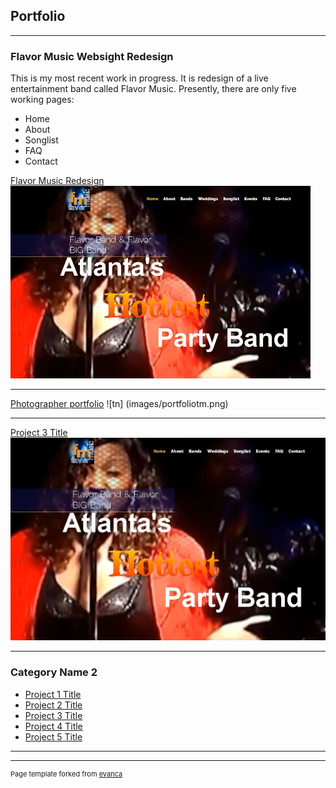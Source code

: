 ## Portfolio

---

### Flavor Music Websight Redesign 
This is my most recent work in progress. It is redesign of a live entertainment band called Flavor Music. 
Presently, there are only five working pages:
* Home 
* About 
* Songlist 
* FAQ 
* Contact

[Flavor Music Redesign ](/flavor/index.html)
![tm](images/flavorT.png)


---
[Photographer portfolio](/portfolio/home.html)
![tn] (images/portfoliotm.png)

---
[Project 3 Title](http://example.com/)
<img src="images/flavorT.jpg?raw=true"/>

---

### Category Name 2

- [Project 1 Title](http://example.com/)
- [Project 2 Title](http://example.com/)
- [Project 3 Title](http://example.com/)
- [Project 4 Title](http://example.com/)
- [Project 5 Title](http://example.com/)

---




---
<p style="font-size:11px">Page template forked from <a href="https://github.com/evanca/quick-portfolio">evanca</a></p>
<!-- Remove above link if you don't want to attibute -->
